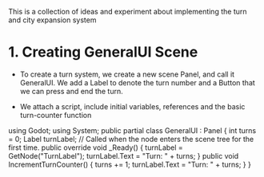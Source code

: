 This is a collection of ideas and experiment about implementing the turn and city expansion system

# 1. Creating GeneralUI Scene
- To create a turn system, we create a new scene Panel, and call it GeneralUI. We add a Label to denote the turn number and a Button that we can press and end the turn.

- We attach a script, include initial variables, references and the basic turn-counter function

using Godot;
using System;
public partial class GeneralUI : Panel
{
    int turns = 0;
    Label turnLabel;
    // Called when the node enters the scene tree for the first time.
    public override void _Ready()
    {
        turnLabel = GetNode<label>("TurnLabel");
        turnLabel.Text = "Turn: " + turns;
    }
    public void IncrementTurnCounter()
    {
        turns += 1;
        turnLabel.Text = "Turn: " + turns;
    }
}